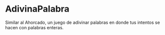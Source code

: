 # AdivinaPalabra
Similar al Ahorcado, un juego de adivinar palabras en donde tus intentos se hacen con palabras enteras.
